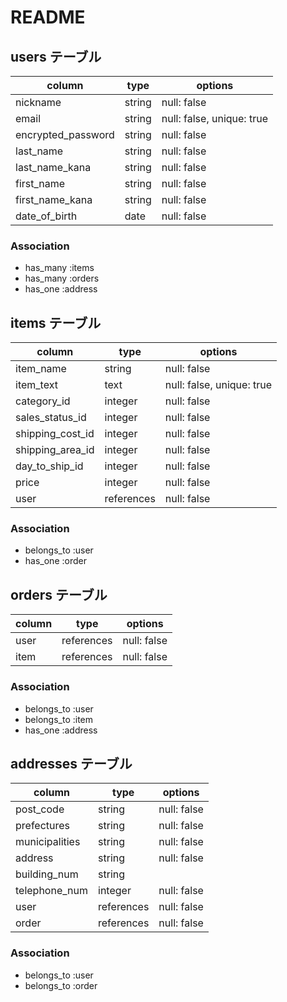 # README

## users テーブル

| column             | type       | options                   |
| ------------------ | ---------- | ------------------------- |
| nickname           | string     | null: false               |
| email              | string     | null: false, unique: true |
| encrypted_password | string     | null: false               |
| last_name          | string     | null: false               |
| last_name_kana     | string     | null: false               |
| first_name         | string     | null: false               |
| first_name_kana    | string     | null: false               |
| date_of_birth      | date       | null: false               |

### Association
- has_many :items
- has_many :orders
- has_one :address

## items テーブル

| column            | type       | options                   |
| ----------------- | ---------- | ------------------------- |
| item_name         | string     | null: false               |
| item_text         | text       | null: false, unique: true |
| category_id       | integer    | null: false               |
| sales_status_id   | integer    | null: false               |
| shipping_cost_id  | integer    | null: false               |
| shipping_area_id  | integer    | null: false               |
| day_to_ship_id    | integer    | null: false               |
| price             | integer    | null: false               |
| user              | references | null: false               |

### Association
- belongs_to :user
- has_one :order

## orders テーブル

| column            | type       | options                   |
| ----------------- | ---------- | ------------------------- |
| user              | references | null: false               |
| item              | references | null: false               |

### Association
- belongs_to :user
- belongs_to :item
- has_one :address

## addresses テーブル

| column            | type       | options                   |
| ----------------- | ---------- | ------------------------- |
| post_code         | string     | null: false               |
| prefectures       | string     | null: false               |
| municipalities    | string     | null: false               |
| address           | string     | null: false               |
| building_num      | string     |                           |
| telephone_num     | integer    | null: false               |
| user              | references | null: false               |
| order             | references | null: false               |

### Association
- belongs_to :user
- belongs_to :order